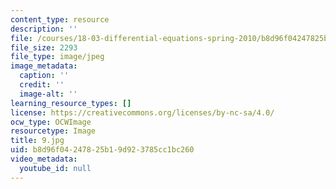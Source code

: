```yaml
---
content_type: resource
description: ''
file: /courses/18-03-differential-equations-spring-2010/b8d96f04247825b19d923785cc1bc260_9.jpg
file_size: 2293
file_type: image/jpeg
image_metadata:
  caption: ''
  credit: ''
  image-alt: ''
learning_resource_types: []
license: https://creativecommons.org/licenses/by-nc-sa/4.0/
ocw_type: OCWImage
resourcetype: Image
title: 9.jpg
uid: b8d96f04-2478-25b1-9d92-3785cc1bc260
video_metadata:
  youtube_id: null
---
```

